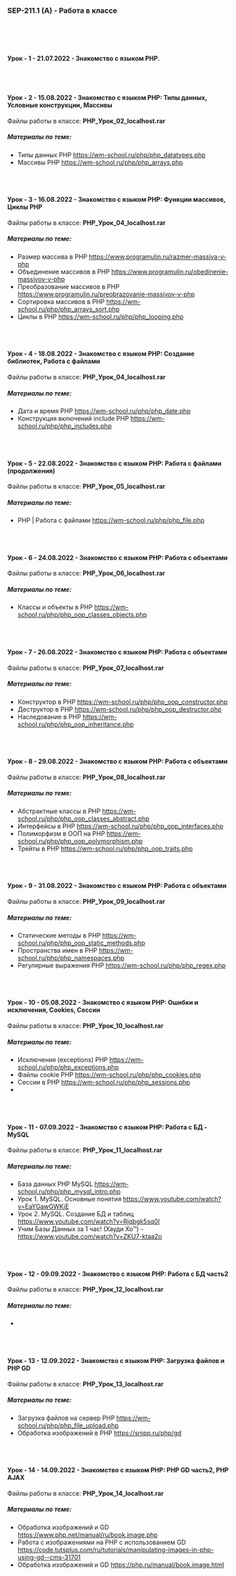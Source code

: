
### SEP-211.1 (A) - Работа в классе  <br><br>
<br><br>

#### Урок - 1 - 21.07.2022 - Знакомство с языком PHP.


<br><br>
#### Урок - 2 - 15.08.2022 - Знакомство с языком PHP: Типы данных, Условные конструкции, Массивы
Файлы работы в классе: **PHP_Урок_02_localhost.rar**
##### Материалы по теме: 
* Типы данных PHP https://wm-school.ru/php/php_datatypes.php 
* Массивы PHP https://wm-school.ru/php/php_arrays.php 


<br><br>
#### Урок - 3 - 16.08.2022 - Знакомство с языком PHP: Функции массивов, Циклы PHP
Файлы работы в классе: **PHP_Урок_04_localhost.rar**
##### Материалы по теме: 
* Размер массива в PHP https://www.programulin.ru/razmer-massiva-v-php
* Объединение массивов в PHP https://www.programulin.ru/obedinenie-massivov-v-php
* Преобразование массивов в PHP https://www.programulin.ru/preobrazovanie-massivov-v-php
* Сортировка массивов в PHP https://wm-school.ru/php/php_arrays_sort.php
* Циклы в PHP https://wm-school.ru/php/php_looping.php


<br><br>
#### Урок - 4 - 18.08.2022 - Знакомство с языком PHP: Создание библиотек, Работа с файлами
Файлы работы в классе: **PHP_Урок_04_localhost.rar**
##### Материалы по теме: 
* Дата и время PHP https://wm-school.ru/php/php_date.php
* Конструкция включений include PHP https://wm-school.ru/php/php_includes.php


<br><br>
#### Урок - 5 - 22.08.2022 - Знакомство с языком PHP: Работа с файлами (продолжения)
Файлы работы в классе: **PHP_Урок_05_localhost.rar**
##### Материалы по теме: 
* PHP | Работа с файлами https://wm-school.ru/php/php_file.php

<br><br>
#### Урок - 6 - 24.08.2022 - Знакомство с языком PHP: Работа с объектами
Файлы работы в классе: **PHP_Урок_06_localhost.rar**
##### Материалы по теме: 
* Классы и объекты в PHP https://wm-school.ru/php/php_oop_classes_objects.php

<br><br>
#### Урок - 7 - 26.08.2022 - Знакомство с языком PHP: Работа с объектами
Файлы работы в классе: **PHP_Урок_07_localhost.rar**
##### Материалы по теме: 
* Конструктор в PHP https://wm-school.ru/php/php_oop_constructor.php
* Деструктор в PHP https://wm-school.ru/php/php_oop_destructor.php
* Наследование в PHP https://wm-school.ru/php/php_oop_inheritance.php

<br><br>
#### Урок - 8 - 29.08.2022 - Знакомство с языком PHP: Работа с объектами
Файлы работы в классе: **PHP_Урок_08_localhost.rar**
##### Материалы по теме: 
* Абстрактные классы в PHP https://wm-school.ru/php/php_oop_classes_abstract.php
* Интерфейсы в PHP https://wm-school.ru/php/php_oop_interfaces.php
* Полиморфизм в ООП на PHP https://wm-school.ru/php/php_oop_polymorphism.php
* Трейты в PHP https://wm-school.ru/php/php_oop_traits.php

<br><br>
#### Урок - 9 - 31.08.2022 - Знакомство с языком PHP: Работа с объектами
Файлы работы в классе: **PHP_Урок_09_localhost.rar**
##### Материалы по теме: 
* Статические методы в PHP https://wm-school.ru/php/php_oop_static_methods.php
* Пространства имен в PHP https://wm-school.ru/php/php_namespaces.php
* Регулярные выражения PHP https://wm-school.ru/php/php_regex.php

<br><br>
#### Урок - 10 - 05.08.2022 - Знакомство с языком PHP: Ошибки и исключения, Cookies, Сессии
Файлы работы в классе: **PHP_Урок_10_localhost.rar**
##### Материалы по теме: 
* Исключения (exceptions) PHP https://wm-school.ru/php/php_exceptions.php
* Файлы cookie PHP https://wm-school.ru/php/php_cookies.php
* Сессии в PHP https://wm-school.ru/php/php_sessions.php
* 

<br><br>
#### Урок - 11 - 07.09.2022 - Знакомство с языком PHP: Работа с БД - MySQL
Файлы работы в классе: **PHP_Урок_11_localhost.rar**
##### Материалы по теме: 
* База данных PHP MySQL https://wm-school.ru/php/php_mysql_intro.php
* Урок 1. MySQL. Основные понятия https://www.youtube.com/watch?v=EaYGawGWKiE
* Урок 2. MySQL. Создание БД и таблиц https://www.youtube.com/watch?v=Rjqbgk5sq0I
* Учим Базы Данных за 1 час! (Хауди Хо™) - https://www.youtube.com/watch?v=ZKU7-ktaa2o

<br><br>
#### Урок - 12 - 09.09.2022 - Знакомство с языком PHP: Работа с БД часть2
Файлы работы в классе: **PHP_Урок_12_localhost.rar**
##### Материалы по теме: 
* 

<br><br>
#### Урок - 13 - 12.09.2022 - Знакомство с языком PHP: Загрузка файлов и PHP GD
Файлы работы в классе: **PHP_Урок_13_localhost.rar**
##### Материалы по теме: 
* Загрузка файлов на сервер PHP https://wm-school.ru/php/php_file_upload.php  
* Обработка изображений в PHP https://snipp.ru/php/gd 

<br><br>
#### Урок - 14 - 14.09.2022 - Знакомство с языком PHP: PHP GD часть2, PHP AJAX
Файлы работы в классе: **PHP_Урок_14_localhost.rar**
##### Материалы по теме: 
* Обработка изображений и GD https://www.php.net/manual/ru/book.image.php 
* Работа с изображениями на PHP с использованием GD https://code.tutsplus.com/ru/tutorials/manipulating-images-in-php-using-gd--cms-31701
* Обработка изображений и GD https://php.ru/manual/book.image.html

<br><br>
